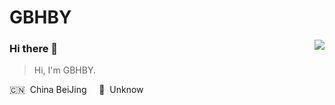 # GBHBY



<img align="right" src="https://github-readme-stats.vercel.app/api?username=GBHBY&show_icons=true&hide_title=true">

### Hi there 👋

> Hi, I'm GBHBY.

🇨🇳 &nbsp;China BeiJing  &nbsp;&nbsp;&nbsp; 🌱 &nbsp;Unknow